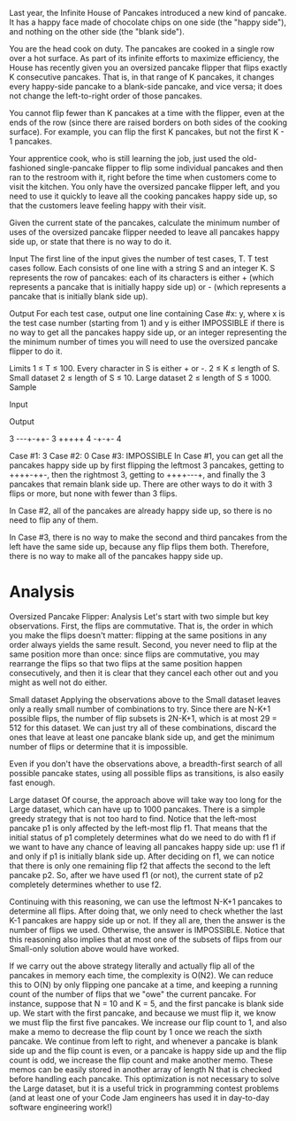 Last year, the Infinite House of Pancakes introduced a new kind of pancake. It has a happy face made of chocolate chips on one side (the "happy side"), and nothing on the other side (the "blank side").

You are the head cook on duty. The pancakes are cooked in a single row over a hot surface. As part of its infinite efforts to maximize efficiency, the House has recently given you an oversized pancake flipper that flips exactly K consecutive pancakes. That is, in that range of K pancakes, it changes every happy-side pancake to a blank-side pancake, and vice versa; it does not change the left-to-right order of those pancakes.

You cannot flip fewer than K pancakes at a time with the flipper, even at the ends of the row (since there are raised borders on both sides of the cooking surface). For example, you can flip the first K pancakes, but not the first K - 1 pancakes.

Your apprentice cook, who is still learning the job, just used the old-fashioned single-pancake flipper to flip some individual pancakes and then ran to the restroom with it, right before the time when customers come to visit the kitchen. You only have the oversized pancake flipper left, and you need to use it quickly to leave all the cooking pancakes happy side up, so that the customers leave feeling happy with their visit.

Given the current state of the pancakes, calculate the minimum number of uses of the oversized pancake flipper needed to leave all pancakes happy side up, or state that there is no way to do it.

Input
The first line of the input gives the number of test cases, T. T test cases follow. Each consists of one line with a string S and an integer K. S represents the row of pancakes: each of its characters is either + (which represents a pancake that is initially happy side up) or - (which represents a pancake that is initially blank side up).

Output
For each test case, output one line containing Case #x: y, where x is the test case number (starting from 1) and y is either IMPOSSIBLE if there is no way to get all the pancakes happy side up, or an integer representing the the minimum number of times you will need to use the oversized pancake flipper to do it.

Limits
1 ≤ T ≤ 100.
Every character in S is either + or -.
2 ≤ K ≤ length of S.
Small dataset
2 ≤ length of S ≤ 10.
Large dataset
2 ≤ length of S ≤ 1000.
Sample

Input 
 	
Output 
 
3
---+-++- 3
+++++ 4
-+-+- 4

Case #1: 3
Case #2: 0
Case #3: IMPOSSIBLE
In Case #1, you can get all the pancakes happy side up by first flipping the leftmost 3 pancakes, getting to ++++-++-, then the rightmost 3, getting to ++++---+, and finally the 3 pancakes that remain blank side up. There are other ways to do it with 3 flips or more, but none with fewer than 3 flips.

In Case #2, all of the pancakes are already happy side up, so there is no need to flip any of them.

In Case #3, there is no way to make the second and third pancakes from the left have the same side up, because any flip flips them both. Therefore, there is no way to make all of the pancakes happy side up.

# Analysis


Oversized Pancake Flipper: Analysis
Let's start with two simple but key observations. First, the flips are commutative. That is, the order in which you make the flips doesn't matter: flipping at the same positions in any order always yields the same result. Second, you never need to flip at the same position more than once: since flips are commutative, you may rearrange the flips so that two flips at the same position happen consecutively, and then it is clear that they cancel each other out and you might as well not do either.

Small dataset
Applying the observations above to the Small dataset leaves only a really small number of combinations to try. Since there are N-K+1 possible flips, the number of flip subsets is 2N-K+1, which is at most 29 = 512 for this dataset. We can just try all of these combinations, discard the ones that leave at least one pancake blank side up, and get the minimum number of flips or determine that it is impossible.

Even if you don't have the observations above, a breadth-first search of all possible pancake states, using all possible flips as transitions, is also easily fast enough.

Large dataset
Of course, the approach above will take way too long for the Large dataset, which can have up to 1000 pancakes. There is a simple greedy strategy that is not too hard to find. Notice that the left-most pancake p1 is only affected by the left-most flip f1. That means that the initial status of p1 completely determines what do we need to do with f1 if we want to have any chance of leaving all pancakes happy side up: use f1 if and only if p1 is initially blank side up. After deciding on f1, we can notice that there is only one remaining flip f2 that affects the second to the left pancake p2. So, after we have used f1 (or not), the current state of p2 completely determines whether to use f2.

Continuing with this reasoning, we can use the leftmost N-K+1 pancakes to determine all flips. After doing that, we only need to check whether the last K-1 pancakes are happy side up or not. If they all are, then the answer is the number of flips we used. Otherwise, the answer is IMPOSSIBLE. Notice that this reasoning also implies that at most one of the subsets of flips from our Small-only solution above would have worked.

If we carry out the above strategy literally and actually flip all of the pancakes in memory each time, the complexity is O(N2). We can reduce this to O(N) by only flipping one pancake at a time, and keeping a running count of the number of flips that we "owe" the current pancake. For instance, suppose that N = 10 and K = 5, and the first pancake is blank side up. We start with the first pancake, and because we must flip it, we know we must flip the first five pancakes. We increase our flip count to 1, and also make a memo to decrease the flip count by 1 once we reach the sixth pancake. We continue from left to right, and whenever a pancake is blank side up and the flip count is even, or a pancake is happy side up and the flip count is odd, we increase the flip count and make another memo. These memos can be easily stored in another array of length N that is checked before handling each pancake. This optimization is not necessary to solve the Large dataset, but it is a useful trick in programming contest problems (and at least one of your Code Jam engineers has used it in day-to-day software engineering work!)
